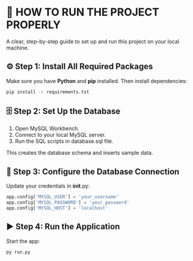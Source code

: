# 🧭 HOW TO RUN THE PROJECT PROPERLY

A clear, step-by-step guide to set up and run this project on your local machine.

## ⚙️ Step 1: Install All Required Packages
Make sure you have **Python** and **pip** installed. Then install dependencies:
```bash
pip install -r requirements.txt
```

## 🗄️ Step 2: Set Up the Database
1. Open MySQL Workbench.
2. Connect to your local MySQL server.
3. Run the SQL scripts in database.sql file.

This creates the database schema and inserts sample data.

## 🧩 Step 3: Configure the Database Connection
Update your credentials in __init__.py:
```python
app.config['MYSQL_USER'] = 'your_username'
app.config['MYSQL_PASSWORD'] = 'your_password'
app.config['MYSQL_HOST'] = 'localhost'
```

## ▶️ Step 4: Run the Application
Start the app:
```bash
py run.py
```
